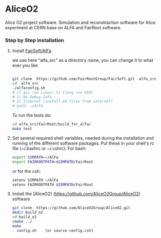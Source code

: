 AliceO2
=======

Alice O2 project software. Simulation and reconstraction software for Alice experiment at CERN base on ALFA and FairRoot software. 

### Step by Step installation


1. Install [FairSoft/AlFa](https://github.com/FairRootGroup/FairSoft/tree/dev)

    we use here "alfa_src" as a directory name, you can change it to what ever you like 
    ```bash
  
    git clone  https://github.com/FairRootGroup/FairSoft.git  alfa_src
    cd  alfa_src
    ./alfaconfig.sh
    # 1) gcc (on Linux) 5) Clang (on OSX)
    # 1) No Debug Info
    # 2) Internet (install G4 files from internet)
    # path: ~/AlFa
    ```
    
    To run the tests do:

    ```bash
    cd alfa_src/FairRoot/build_for_alfa/
    make test
    ```
    
   
2. Set several required shell variables, needed during the installation and running of the
   different software packages. Put these in your shell's rc file (~/.bashrc or ~/.cshrc).
   For bash:

    ```bash
    export SIMPATH=~/AlFa
    export FAIRROOTPATH=$SIMPATH/FairRoot
    ```

    or for the csh:

    ```bash
    setenv SIMPATH ~/AlFa
    setenv FAIRROOTPATH $SIMPATH/FairRoot
    ```

3. Install the [AliceO2] (https://github.com/AliceO2Group/AliceO2) software

   ```bash
   git clone  https://github.com/AliceO2Group/AliceO2.git
   mkdir build_o2
   cd build_o2
   cmake ../
   make 
   . config.sh    [or source config.csh]
    ```   
